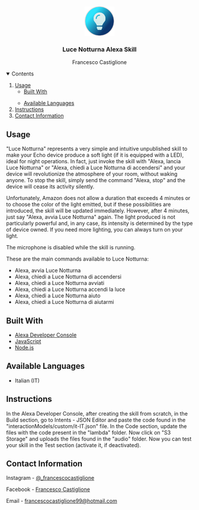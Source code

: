 <br />
<p align="center">
  <a href="https://github.com/francescocastiglione/Luce-Notturna-Alexa-Skill">
    <img src="assets/images/it-IT_largeIconUri.png" alt="Luce Notturna" width="80" height="80">
  </a>
  
  <h3 align="center">Luce Notturna Alexa Skill</h3>
  
  <p align="center">
    Francesco Castiglione
  </p>
</p>

<details open="open">
  <summary>Contents</summary>
  <ol>
    <li>
      <a href="#usage">Usage</a>
      <ul>
        <li><a href="#built-with">Built With</a></li>
      </ul>
    </li>
    <ul>
      <li>
          <a href="#available-languages">Available Languages</a>
      </li>
    </ul>
    <li>
      <a href="#instructions">Instructions</a>
    </li>
    <li><a href="#contact-information">Contact Information</a></li>
  </ol>
</details>

## Usage
"Luce Notturna" represents a very simple and intuitive unpublished skill to make your Echo device produce a soft light (if it is equipped with a LED), ideal for night operations.
In fact, just invoke the skill with "Alexa, lancia Luce Notturna" or "Alexa, chiedi a Luce Notturna di accendersi" and your device will revolutionize the atmosphere of your room, without waking anyone.
To stop the skill, simply send the command "Alexa, stop" and the device will cease its activity silently.

Unfortunately, Amazon does not allow a duration that exceeds 4 minutes or to choose the color of the light emitted, but if these possibilities are introduced, the skill will be updated immediately. However, after 4 minutes, just say "Alexa, avvia Luce Notturna" again.
The light produced is not particularly powerful and, in any case, its intensity is determined by the type of device owned. If you need more lighting, you can always turn on your light.

The microphone is disabled while the skill is running.

These are the main commands available to Luce Notturna:
- Alexa, avvia Luce Notturna
- Alexa, chiedi a Luce Notturna di accendersi
- Alexa, chiedi a Luce Notturna avviati
- Alexa, chiedi a Luce Notturna accendi la luce
- Alexa, chiedi a Luce Notturna aiuto
- Alexa, chiedi a Luce Notturna di aiutarmi

## Built With
* [Alexa Developer Console](https://developer.amazon.com/alexa/console/ask)
* [JavaScript](https://www.javascript.com)
* [Node.js](https://nodejs.org/it/)

## Available Languages
* Italian (IT)

## Instructions
In the Alexa Developer Console, after creating the skill from scratch, in the Build section, go to Intents - JSON Editor and paste the code found in the "interactionModels/custom/it-IT.json" file.
In the Code section, update the files with the code present in the "lambda" folder. Now click on "S3 Storage" and uploads the files found in the "audio" folder.
Now you can test your skill in the Test section (activate it, if deactivated).

## Contact Information
Instagram - [@_francescocastiglione](https://www.instagram.com/_francescocastiglione/)

Facebook - [Francesco Castiglione](https://www.facebook.com/francesco.castiglione.18/)

Email - francescocastiglione99@hotmail.com
